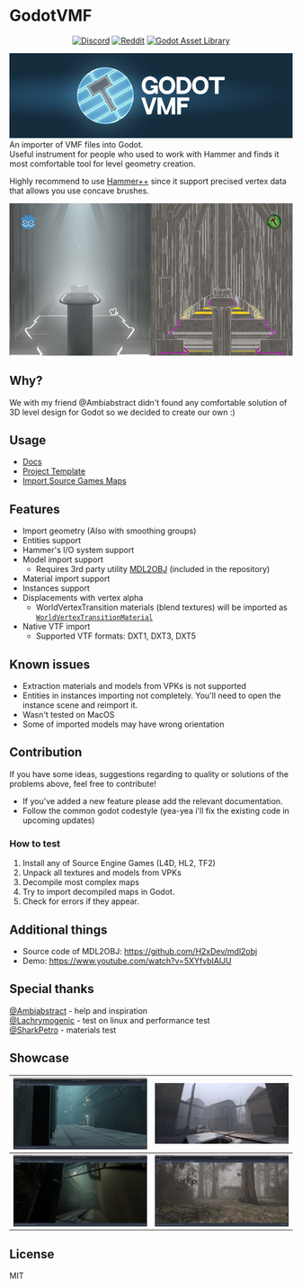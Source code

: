 # GodotVMF

<p align="center">
<a href="https://discord.gg/wtSK94fPxd" target="_blank">
<img src="https://img.shields.io/badge/Discord-%235865F2.svg?style=for-the-badge&logo=discord&logoColor=white" alt="Discord"></a>

<a href="https://www.reddit.com/r/godot/comments/1ax4b7h/godotvmf_use_valve_hammer_editor_for_level/" target="_blank">
<img src="https://img.shields.io/badge/Reddit-FF4500?style=for-the-badge&logo=reddit&logoColor=white" alt="Reddit"></a>

<a href="https://godotengine.org/asset-library/asset/2605" target="_blank">
<img src="https://img.shields.io/badge/asset_library-%23FFFFFF.svg?style=for-the-badge&logo=godot-engine" alt="Godot Asset Library"></a>
</p>

![Hero](assets/hero.jpg)
An importer of VMF files into Godot.  
Useful instrument for people who used to work with Hammer and finds it most comfortable tool for level geometry creation.  
  
Highly recommend to use [Hammer++](https://ficool2.github.io/HammerPlusPlus-Website/) since it support precised vertex data that allows you use concave brushes.

![Example](assets/example.jpg)

## Why?
We with my friend @Ambiabstract didn't found any comfortable solution of 3D level design for Godot so we decided to create our own :)

## Usage
- [Docs](docs/readme.md)
- [Project Template](https://github.com/H2xDev/GodotVMF-Project-Template)
- [Import Source Games Maps](https://youtu.be/uTBzx0bwizU)

## Features
- Import geometry (Also with smoothing groups)
- Entities support
- Hammer's I/O  system support
- Model import support
  - Requires 3rd party utility [MDL2OBJ](/mdl2obj) (included in the repository)  
- Material import support
- Instances support
- Displacements with vertex alpha
	- WorldVertexTransition materials (blend textures) will be imported as [`WorldVertexTransitionMaterial`](/addons/godotvmf/shaders/WorldVertexTransitionMaterial.gd)
- Native VTF import
  - Supported VTF formats: DXT1, DXT3, DXT5

## Known issues
- Extraction materials and models from VPKs is not supported
- Entities in instances importing not completely. You'll need to open the instance scene and reimport it.
- Wasn't tested on MacOS
- Some of imported models may have wrong orientation

## Contribution
If you have some ideas, suggestions regarding to quality or solutions of the problems above, feel free to contribute!
- If you've added a new feature please add the relevant documentation.
- Follow the common godot codestyle (yea-yea i'll fix the existing code in upcoming updates)

### How to test
1. Install any of Source Engine Games (L4D, HL2, TF2)
2. Unpack all textures and models from VPKs
3. Decompile most complex maps
4. Try to import decompiled maps in Godot.
5. Check for errors if they appear.

## Additional things
- Source code of MDL2OBJ: https://github.com/H2xDev/mdl2obj
- Demo: https://www.youtube.com/watch?v=5XYfvbIAlJU

## Special thanks
[@Ambiabstract](https://github.com/Ambiabstract) - help and inspiration  
[@Lachrymogenic](https://github.com/Lachrymogenic) - test on linux and performance test  
[@SharkPetro](https://github.com/SharkPetro) - materials test  

## Showcase
|<img src="assets/showcase4.jpg" alt="Project Brutalist" width="100%"/>|<img src="assets/showcase2.jpg" alt="Half-Life 2" width="100%"/>|
|-|-|
|<img src="assets/showcase3.jpg" alt="Project Brutalist" width="100%"/>|<img src="assets/showcase1.jpg" alt="Left 4 Dead" width="100%%"/>|

## License
MIT
